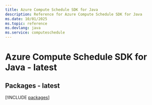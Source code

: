```yaml
---
title: Azure Compute Schedule SDK for Java
description: Reference for Azure Compute Schedule SDK for Java
ms.date: 10/01/2025
ms.topic: reference
ms.devlang: java
ms.service: computeschedule
---
```

# Azure Compute Schedule SDK for Java - latest
## Packages - latest
[!INCLUDE [packages](compute-schedule-index.md)]